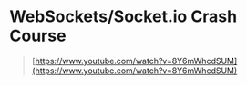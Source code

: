 # WebSockets/Socket.io Crash Course

> [https://www.youtube.com/watch?v=8Y6mWhcdSUM](https://www.youtube.com/watch?v=8Y6mWhcdSUM)